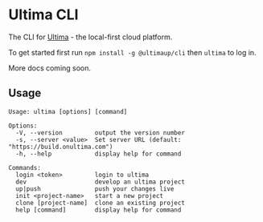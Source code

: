 # Ultima CLI
The CLI for [Ultima](https://build.onultima.com) - the local-first cloud platform.

To get started first run `npm install -g @ultimaup/cli` then `ultima` to log in.

More docs coming soon.


## Usage

```
Usage: ultima [options] [command]

Options:
  -V, --version         output the version number
  -s, --server <value>  Set server URL (default: "https://build.onultima.com")
  -h, --help            display help for command

Commands:
  login <token>         login to ultima
  dev                   develop an ultima project
  up|push               push your changes live
  init <project-name>   start a new project
  clone [project-name]  clone an existing project
  help [command]        display help for command
```